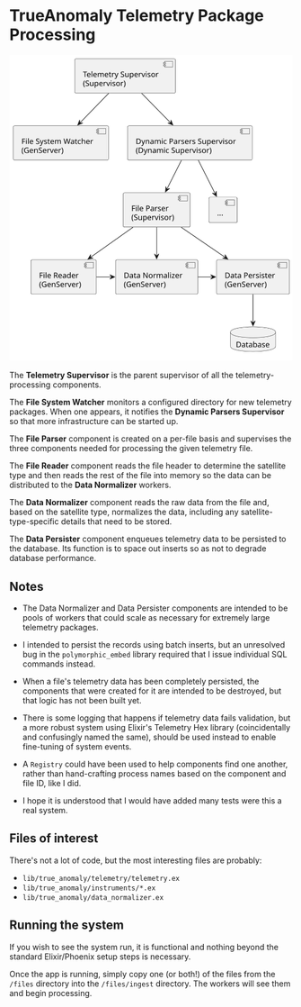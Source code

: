 # TrueAnomaly Telemetry Package Processing

![UML Diagram](docs/telemetry.svg)

The **Telemetry Supervisor** is the parent supervisor of all the telemetry-processing components.

The **File System Watcher** monitors a configured directory for new telemetry packages. When one appears, it notifies the **Dynamic Parsers Supervisor** so that more infrastructure can be started up.

The **File Parser** component is created on a per-file basis and supervises the three components needed for processing the given telemetry file.

The **File Reader** component reads the file header to determine the satellite type and then reads the rest of the file into memory so the data can be distributed to the **Data Normalizer** workers.

The **Data Normalizer** component reads the raw data from the file and, based on the satellite type, normalizes the data, including any satellite-type-specific details that need to be stored.

The **Data Persister** component enqueues telemetry data to be persisted to the database. Its function is to space out inserts so as not to degrade database performance.

## Notes

* The Data Normalizer and Data Persister components are intended to be pools of workers that could scale as necessary for extremely large telemetry packages.

* I intended to persist the records using batch inserts, but an unresolved bug in the `polymorphic_embed` library required that I issue individual SQL commands instead.

* When a file's telemetry data has been completely persisted, the components that were created for it are intended to be destroyed, but that logic has not been built yet.

* There is some logging that happens if telemetry data fails validation, but a more robust system using Elixir's Telemetry Hex library (coincidentally and confusingly named the same), should be used instead to enable fine-tuning of system events.

* A `Registry` could have been used to help components find one another, rather than hand-crafting process names based on the component and file ID, like I did.

* I hope it is understood that I would have added many tests were this a real system.

## Files of interest

There's not a lot of code, but the most interesting files are probably:

* `lib/true_anomaly/telemetry/telemetry.ex`
* `lib/true_anomaly/instruments/*.ex`
* `lib/true_anomaly/data_normalizer.ex`

## Running the system

If you wish to see the system run, it is functional and nothing beyond the standard Elixir/Phoenix setup steps is necessary.

Once the app is running, simply copy one (or both!) of the files from the `/files` directory into the `/files/ingest` directory. The workers will see them and begin processing.